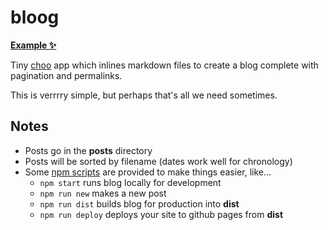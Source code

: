 # bloog

[**Example ✨**](https://github.com/jongacnik/bloog)

Tiny [choo](https://github.com/yoshuawuyts/choo) app which inlines markdown files to create a blog complete with pagination and permalinks.

This is verrrry simple, but perhaps that's all we need sometimes.

## Notes

- Posts go in the **posts** directory
- Posts will be sorted by filename (dates work well for chronology)
- Some [npm scripts]() are provided to make things easier, like...
  - `npm start` runs blog locally for development
  - `npm run new` makes a new post
  - `npm run dist` builds blog for production into **dist**
  - `npm run deploy` deploys your site to github pages from **dist**
